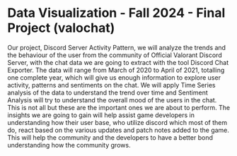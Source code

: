 # Data Visualization - Fall 2024 - Final Project (valochat)

Our project, Discord Server Activity Pattern, we will analyze the trends and the behaviour of the user from the community of Official Valorant Discord Server, with the chat data we are going to extract with the tool Discord Chat Exporter. The data will range from March of 2020 to April of 2021, totalling one complete year, which will give us enough information to explore user activity, patterns and sentiments on the chat. We will apply Time Series analysis of the data to understand the trend over time and Sentiment Analysis will try to understand the overall mood of the users in the chat. This is not all but these are the important ones we are about to perform. The insights we are going to gain will help assist game developers in understanding how their user base, who utilize discord which most of them do, react based on the various updates and patch notes added to the game. This will help the community and the developers to have a better bond understanding how the community grows.